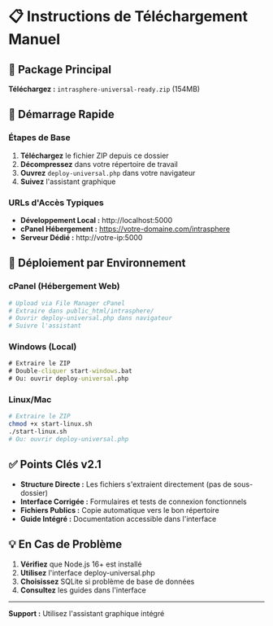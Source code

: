 # 📋 Instructions de Téléchargement Manuel

## 🎯 Package Principal

**Téléchargez :** `intrasphere-universal-ready.zip` (154MB)

## 🚀 Démarrage Rapide

### Étapes de Base
1. **Téléchargez** le fichier ZIP depuis ce dossier
2. **Décompressez** dans votre répertoire de travail
3. **Ouvrez** `deploy-universal.php` dans votre navigateur
4. **Suivez** l'assistant graphique

### URLs d'Accès Typiques
- **Développement Local :** http://localhost:5000
- **cPanel Hébergement :** https://votre-domaine.com/intrasphere
- **Serveur Dédié :** http://votre-ip:5000

## 🔧 Déploiement par Environnement

### cPanel (Hébergement Web)
```bash
# Upload via File Manager cPanel
# Extraire dans public_html/intrasphere/
# Ouvrir deploy-universal.php dans navigateur
# Suivre l'assistant
```

### Windows (Local)
```cmd
# Extraire le ZIP
# Double-cliquer start-windows.bat
# Ou: ouvrir deploy-universal.php
```

### Linux/Mac
```bash
# Extraire le ZIP
chmod +x start-linux.sh
./start-linux.sh
# Ou: ouvrir deploy-universal.php
```

## ✅ Points Clés v2.1

- **Structure Directe :** Les fichiers s'extraient directement (pas de sous-dossier)
- **Interface Corrigée :** Formulaires et tests de connexion fonctionnels
- **Fichiers Publics :** Copie automatique vers le bon répertoire
- **Guide Intégré :** Documentation accessible dans l'interface

## 💡 En Cas de Problème

1. **Vérifiez** que Node.js 16+ est installé
2. **Utilisez** l'interface deploy-universal.php
3. **Choisissez** SQLite si problème de base de données
4. **Consultez** les guides dans l'interface

---
**Support :** Utilisez l'assistant graphique intégré